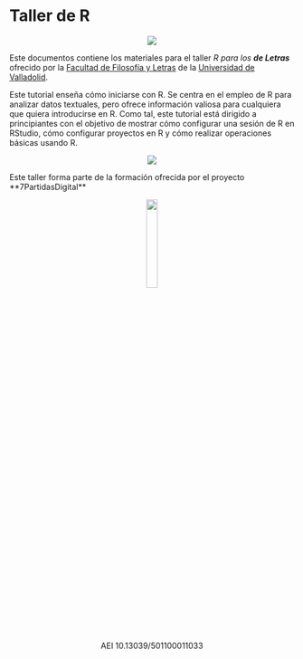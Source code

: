# Taller de R

<p align="center">
<img src=https://fyl.uva.es/wp-content/uploads/2020/07/fyluva-logo.png>
</p>


Este documentos contiene los materiales para el taller _R para los **de Letras**_ ofrecido por la [Facultad de Filosofía y Letras](https://fyl.uva.es/) de la [Universidad de Valladolid](https://www.uva.es/export/sites/uva/).

Este tutorial enseña cómo iniciarse con R. Se centra en el empleo de R para analizar datos textuales, pero ofrece información valiosa para cualquiera que quiera introducirse en R. Como tal, este tutorial está dirigido a principiantes con el objetivo de mostrar cómo configurar una sesión de R en RStudio, cómo configurar proyectos en R y cómo realizar operaciones básicas usando R.

<p align="center">
<img src=https://f-origin.hypotheses.org/wp-content/blogs.dir/3658/files/2015/06/EXPLICIT-7PARTIDAS-e1495528094806.png>
</p>
Este taller forma parte de la formación ofrecida por el proyecto **7PartidasDigital**
<p align="center">
<img src="https://7partidas.hypotheses.org/files/2021/06/7P_2_logo.png" height=20% width=20%>
<br/>AEI 10.13039/501100011033
</p>
